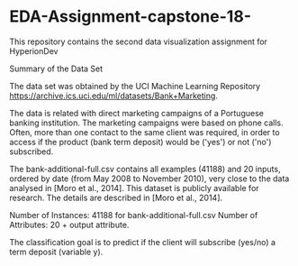 # EDA-Assignment-capstone-18-
This repository contains the second data visualization assignment for HyperionDev

Summary of the Data Set

The data set was obtained by the UCI Machine Learning Repository https://archive.ics.uci.edu/ml/datasets/Bank+Marketing. 

The data is related with direct marketing campaigns of a Portuguese banking institution. The marketing campaigns were based on phone calls. Often, more than one contact to the same client was required, in order to access if the product (bank term deposit) would be ('yes') or not ('no') subscribed. 

The bank-additional-full.csv contains all examples (41188) and 20 inputs, ordered by date (from May 2008 to November 2010), very close to the data analysed in [Moro et al., 2014]. This dataset is publicly available for research. The details are described in [Moro et al., 2014].

Number of Instances: 41188 for bank-additional-full.csv
Number of Attributes: 20 + output attribute.

The classification goal is to predict if the client will subscribe (yes/no) a term deposit (variable y).
